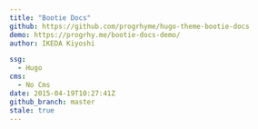 ```yaml
---
title: "Bootie Docs"
github: https://github.com/progrhyme/hugo-theme-bootie-docs
demo: https://progrhy.me/bootie-docs-demo/
author: IKEDA Kiyoshi

ssg:
  - Hugo
cms:
  - No Cms
date: 2015-04-19T10:27:41Z
github_branch: master
stale: true
---
```

